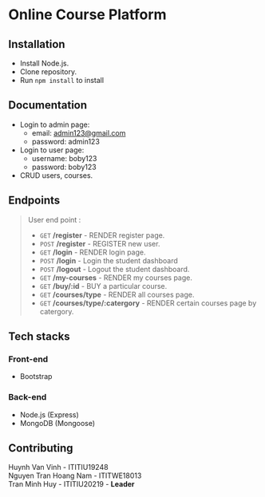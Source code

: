 # Online Course Platform
## Installation
- Install Node.js.
- Clone repository.
- Run <code>npm install</code> to install
## Documentation
- Login to admin page:
    - email: admin123@gmail.com
    - password: admin123
- Login to user page: 
    - username: boby123
    - password: boby123
- CRUD users, courses.

## Endpoints
> User end  point :
>  - <code>GET</code> **/register** - RENDER register page.
>  - <code>POST</code> **/register** - REGISTER new user.
>  - <code>GET</code> **/login** - RENDER login page.
>  - <code>POST</code> **/login** - Login the student dashboard
>  - <code>POST</code> **/logout** - Logout the student dashboard.
>  - <code>GET</code> **/my-courses** - RENDER my courses page.
>  - <code>GET</code> **/buy/:id** - BUY a particular course.
>  - <code>GET</code> **/courses/type** - RENDER all courses page.
>  - <code>GET</code> **/courses/type/:catergory** - RENDER certain courses page by catergory.

## Tech stacks
### Front-end
- Bootstrap 
### Back-end
- Node.js (Express) 
- MongoDB (Mongoose)

## Contributing
Huynh Van Vinh - ITITIU19248
<br>
Nguyen Tran Hoang Nam - ITITWE18013
<br>
Tran Minh Huy - ITITIU20219 - **Leader**
